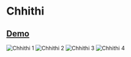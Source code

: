 # Chhithi

## [Demo](https://chhithi.herokuapp.com/)

![Chhithi 1](https://user-images.githubusercontent.com/55323686/182011265-01944980-72e9-4c46-9d33-3a7b4e28425d.png)
![Chhithi 2](https://user-images.githubusercontent.com/55323686/182011268-3fcb9895-a99b-44a7-b522-a68270134580.png)
![Chhithi 3](https://user-images.githubusercontent.com/55323686/182011270-625dd8ae-7540-4360-ad92-bb66f5f48c06.png)
![Chhithi 4](https://user-images.githubusercontent.com/55323686/182011271-5dc372c2-9aa6-4c53-b1eb-2d5020c29c58.png)
